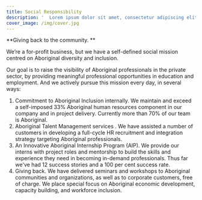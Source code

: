 ```yaml
---
title: Social Responsibility
description: '  Lorem ipsum dolor sit amet, consectetur adipiscing elit. Phasellus sit amet iaculis elit. Nam semper ut arcu non placerat. Praesent nibh massa varius.'
cover_image: /img/cover.jpg
---
```

**Giving back to the community. **

We’re a for-profit business, but we have a self-defined social mission centred on Aboriginal diversity and inclusion.

Our goal is to raise the visibility of Aboriginal professionals in the private sector, by providing meaningful professional opportunities in education and employment. And we actively pursue this mission every day, in several ways: 

1. Commitment to Aboriginal Inclusion internally. We maintain and exceed a self-imposed 33% Aboriginal human resources component in our company and in project delivery. Currently more than 70% of our team is Aboriginal. 
2. Aboriginal Talent Management services . We have assisted a number of customers in developing a full-cycle HR recruitment and integration strategy targeting Aboriginal professionals. 
3. An Innovative Aboriginal Internship Program (AIP). We provide our interns with project roles and mentorship to build the skills and experience they need in becoming in-demand professionals. Thus far we've had 12 success stories and a 100 per cent success rate. 
4. Giving back. We have delivered seminars and workshops to Aboriginal communities and organizations, as well as to corporate customers, free of charge. We place special focus on Aboriginal economic development, capacity building, and workforce inclusion.
